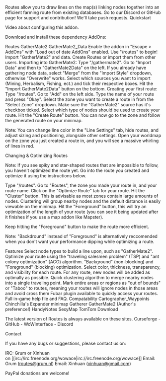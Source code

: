 Routes allow you to draw lines on the map(s) linking nodes together into an efficient farming route from existing databases.
Go to our Discord or GitHub page for support and contribution! We'll take push requests.
Quickstart

Video about configuring this addon.

Download and install these dependency AddOns:

Routes
GatherMate2
GatherMate2_Data
Enable the addon in "Escape > AddOns" with "Load out of date AddOns" enabled.
Use "/routes" to begin!
Import "GatherMate2" and data.
Create Routes or import them from other users.
Importing into GatherMate2:
Type "/gathermate2".
Go to "Import Data" and then to "GatherMate2Data" on the left.
If you already have gathering node data, select "Merge" from the "Import Style" dropdown, otherwise "Overwrite" works.
Select which sources you want to import (Mining, Herbalism, Fishing, ect.) and tick their respective boxes.
Hit the "Import GatherMate2Data" button on the bottom.
Creating your first route:
Type "/routes".
Go to "Add" on the left side.
Type the name of your route and press "Okay".
Select the zone you want to create a route in from the "Select Zone" dropdown.
Make sure the "GatherMate2" source has it's checkbox ticked.
Select which type of nodes should be used to create your route.
Hit the "Create Route" button.
You can now go to the zone and follow the generated route on your minimap.

Note: You can change line color in the "Line Settings" tab, hide routes, and adjust sizing and positioning, alongside other settings. Open your worldmap on the zone you just created a route in, and you will see a massive whirling of lines in red.

Changing & Optimizing Routes

Note: If you see spiky and star-shaped routes that are impossible to follow, you haven't optimized the route yet. Go into the route you created and optimize it using the instructions below.

Type "/routes".
Go to "Routes", the zone you made your route in, and your route name.
Click on the "Optimize Route" tab for your route.
Hit the "Cluster" button. This is advisable as most zones contain large amounts of nodes. Clustering will group nearby nodes and the default distance is easily viewable on the minimap.
Hit the "Foreground" button, this will try an optimization of the length of your route (you can see it being updated after it finishes if you use a map addon like Mapster).

Keep hitting the "Foreground" button to make the route more efficient.

Note: "Backdround" instead of "Foreground" is alternatively reccomended when you don't want your performance dipping while optimizing a route.


Features
Select node types to build a line upon, such as "GatherMate2".
Optimize your route using the "traveling salesmen problem" (TSP) and "ant colony optimization" (ACO) algorithm.
"Background" (non-blocking) and "Foreground" (blocking) optimization.
Select color, thickness, transparency, and visibility for each route.
For any route, new nodes will be added as optimally as possible.
Quick clustering algorithm to merge nearby nodes into a single traveling point.
Mark entire areas or regions as "out of bounds" or "Taboo" to routes, meaning your routes will ignore nodes in those areas and avoid cross them
Fubar plugin available to quickly access your routes.
Full in-game help file and FAQ.
Compatability
Cartographer_Waypoints
Chinchilla's Expander minimap
Gatherer
GatherMate2 (Author's preference!)
HandyNotes
SexyMap
TomTom
Download

The latest version of Routes is always available on these sites.
Curseforge - GitHub - WoWInterface - Discord

Contact

If you have any bugs or suggestions, please contact us on:

IRC: Grum or Xinhuan on [[irc://irc.freenode.org/wowace|irc://irc.freenode.org/wowace]]
Email: Grum (routes@grum.nl)
Email: Xinhuan (xinhuan@gmail.com)

PayPal donations are welcome!
